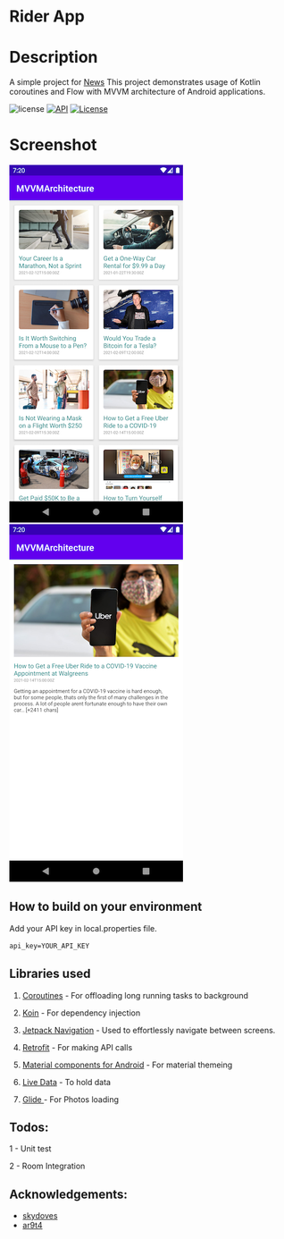 # Rider App

# Description
A simple project for [News](https://newsapi.org/) This project demonstrates usage of Kotlin coroutines and Flow with MVVM architecture of Android applications.

![license](https://img.shields.io/badge/license-MIT%20License-blue.svg)
[![API](https://img.shields.io/badge/API-21%2B-brightgreen.svg?style=flat)](https://android-arsenal.com/api?level=21)
<a href="https://github.com/7alma9/MVVMArchitecture"><img alt="License" src="https://img.shields.io/static/v1?label=GitHub&message=7alma9&color=C51162"/></a><br>

 
# Screenshot
![Screen shot0](https://github.com/7alma9/MVVMArchitecture/blob/main/screenshots/device-2021-02-22-192023.png)
![Screen shot1](https://github.com/7alma9/MVVMArchitecture/blob/main/screenshots/device-2021-02-22-192051.png)
 

 ## How to build on your environment
Add your API key in local.properties file.
```xml
api_key=YOUR_API_KEY
```

## Libraries used

1. [Coroutines](https://kotlinlang.org/docs/reference/coroutines-overview.html) - For offloading long running tasks to background

2. [Koin](https://insert-koin.io) - For dependency injection

3. [Jetpack Navigation](https://developer.android.com/guide/navigation/navigation-getting-started) - Used to effortlessly navigate between screens.

4. [Retrofit](https://github.com/square/retrofit) - For making API calls

5. [Material components for Android](https://material.io/develop/android/docs/getting-started/) - For material themeing

6. [Live Data](https://developer.android.com/topic/libraries/architecture/livedata) - To hold data

7. [Glide ](https://github.com/bumptech/glide) - For Photos loading


## Todos:

1 - Unit test

2 - Room Integration


## Acknowledgements:

* [skydoves](https://github.com/skydoves/TheMovies)
* [ar9t4](https://github.com/ar9t4/android-boilerplate-mvvm)
